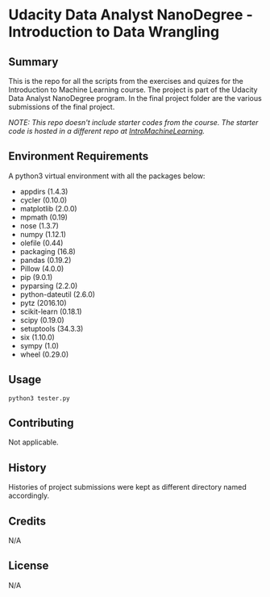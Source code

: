# Udacity Data Analyst NanoDegree - Introduction to Data Wrangling

## Summary

This is the repo for all the scripts from the exercises and quizes for the Introduction to Machine Learning course.  The project is part of the Udacity Data Analyst NanoDegree program.  In the final project folder are the various submissions of the final project.  

_NOTE: This repo doesn't include starter codes from the course.  The starter code is hosted in a different repo at [IntroMachineLearning](https://github.com/chowy1026/IntroMachineLearning)._


## Environment Requirements

A python3 virtual environment with all the packages below:
- appdirs (1.4.3)
- cycler (0.10.0)
- matplotlib (2.0.0)
- mpmath (0.19)
- nose (1.3.7)
- numpy (1.12.1)
- olefile (0.44)
- packaging (16.8)
- pandas (0.19.2)
- Pillow (4.0.0)
- pip (9.0.1)
- pyparsing (2.2.0)
- python-dateutil (2.6.0)
- pytz (2016.10)
- scikit-learn (0.18.1)
- scipy (0.19.0)
- setuptools (34.3.3)
- six (1.10.0)
- sympy (1.0)
- wheel (0.29.0)


## Usage

`python3 tester.py`

## Contributing

Not applicable.

## History

Histories of project submissions were kept as different directory named accordingly.  

## Credits

N/A

## License

N/A
